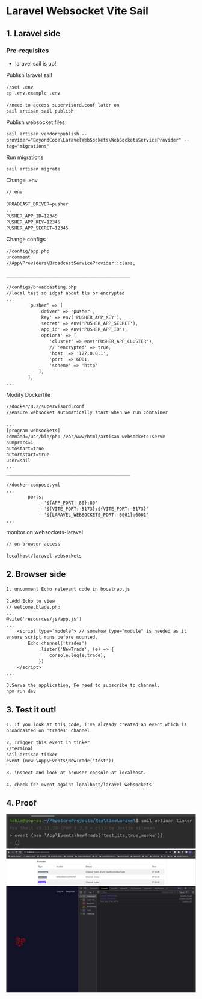 # Laravel Websocket Vite Sail

## 1. Laravel side 

### Pre-requisites
- laravel sail is up!

Publish laravel sail 
```
//set .env
cp .env.example .env

//need to access supervisord.conf later on
sail artisan sail publish
```

Publish websocket files
```
sail artisan vendor:publish --provider="BeyondCode\LaravelWebSockets\WebSocketsServiceProvider" --tag="migrations"
```

Run migrations
```
sail artisan migrate
```

Change .env
```
//.env

BROADCAST_DRIVER=pusher
...
PUSHER_APP_ID=12345
PUSHER_APP_KEY=12345
PUSHER_APP_SECRET=12345

```

Change configs
```
//config/app.php
uncomment
//App\Providers\BroadcastServiceProvider::class,

______________________________________________

//configs/broadcasting.php
//local test so idgaf about tls or encrypted
...
        'pusher' => [
            'driver' => 'pusher',
            'key' => env('PUSHER_APP_KEY'),
            'secret' => env('PUSHER_APP_SECRET'),
            'app_id' => env('PUSHER_APP_ID'),
            'options' => [
                'cluster' => env('PUSHER_APP_CLUSTER'),
                // 'encrypted' => true,
                'host' => '127.0.0.1',
                'port' => 6001,
                'scheme' => 'http'
            ],
        ],
...
```

Modify Dockerfile
```
//docker/8.2/supervisord.conf
//ensure websocket automatically start when we run container

...
[program:websockets]
command=/usr/bin/php /var/www/html/artisan websockets:serve
numprocs=1
autostart=true
autorestart=true
user=sail
...
______________________________________________

//docker-compose.yml
...
        ports:
            - '${APP_PORT:-80}:80'
            - '${VITE_PORT:-5173}:${VITE_PORT:-5173}'
            - '${LARAVEL_WEBSOCKETS_PORT:-6001}:6001'
...
```

monitor on websockets-laravel
```
// on browser access

localhost/laravel-websockets
```

## 2. Browser side

```
1. uncomment Echo relevant code in boostrap.js

2.Add Echo to view 
// welcome.blade.php
...
@vite('resources/js/app.js')
...
    <script type="module"> // somehow type="module" is needed as it ensure script runs before mounted. 
        Echo.channel('trades')
            .listen('NewTrade', (e) => {
                console.log(e.trade);
            })
    </script>
...

3.Serve the application, Fe need to subscribe to channel. 
npm run dev
```


## 3. Test it out!

```
1. If you look at this code, i've already created an event which is broadcasted on 'trades' channel.

2. Trigger this event in tinker
//terminal
sail artisan tinker
event (new \App\Events\NewTrade('test'))

3. inspect and look at browser console at localhost.

4. check for event againt localhost/laravel-websockets

```

## 4. Proof

![terminal](public/images/terminal.png)
![laravel-websocket](public/images/laravel-websocket.png)
![browser](public/images/browser.png)


